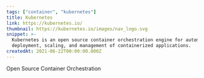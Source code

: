 ```yaml
---
tags: ["container", "kubernetes"]
title: Kubernetes
link: https://kubernetes.io/
thumbnail: https://kubernetes.io/images/nav_logo.svg
snippet: >-
  Kubernetes is an open source container orchestration engine for automating
  deployment, scaling, and management of containerized applications.
createdAt: 2021-06-22T00:00:00.000Z
---
```

Open Source
Container Orchestration